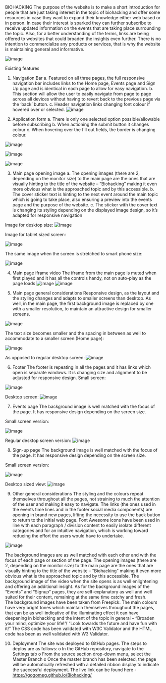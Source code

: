 BIOHACKING
The purpose of the website is to make a short introduction for people that are just taking interest in the topic of biohacking and offer some resources in case they want to expand their knowledge either web based or in person. 
In case their interest is sparked they can further subscribe to receive updated information on the events that are taking place surrounding the topic.
Also, for a better understanding of the terms, links are being offered to websites that could broaden the insights even further.
There is no intention to commercialize any products or services, that is why the website is maintaining general and informative.

![image](https://user-images.githubusercontent.com/122981098/222277380-b99f906c-628d-4b60-8734-552adb6965f0.png)

 
Existing features
1)	Navigation Bar
a.	Featured on all three pages, the full responsive navigation bar includes links to the  Home page, Events page and Sign Up page and is identical in each page to allow for easy navigation.
b.	This section will allow the user to easily navigate from page to page across all devices without having to revert back to the previous page via the ‘back’ button.
c.	Header navigation links changing font colour if hovered over or selected.
![image](https://user-images.githubusercontent.com/122981098/222277396-07c91f11-37cd-46aa-810a-9de9074eb911.png)

 
2)	Application form
a.	There is only one selected option possible/allowable before subscribing
b.	When actioning the submit button it changes colour
c.	When hovering over the fill out fields, the border is changing colour.

                     
![image](https://user-images.githubusercontent.com/122981098/222277421-677268a7-a0f5-4d5f-9f67-f46d4a76440d.png)

![image](https://user-images.githubusercontent.com/122981098/222277439-11505e73-f780-40b7-aacd-d1793229795d.png)

![image](https://user-images.githubusercontent.com/122981098/222277463-d8816403-11f0-4065-8792-8cf281752b2b.png)












3)	Main page opening image
a.	The opening images (there are 2, depending on the monitor size) to the main page are the ones that are visually hinting to the title of the website – “Biohacking” making it even more obvious what is the approached topic and by this accessible.
b.	The cover sticker text is hinting to the next event around the main topic which is going to take place, also ensuring a preview into the events page and the purpose of the website.
c.	The sticker with the cover text is changing its styling depending on the displayed image design, so it’s adapted for responsive navigation


























Image for desktop size:
 ![image](https://user-images.githubusercontent.com/122981098/222277497-49db7372-71bd-480b-9890-becbeb86551c.png)





Image for tablet sized screen:
 


![image](https://user-images.githubusercontent.com/122981098/222277516-f9d670a6-52e1-47b4-bfd4-b7bffed117ef.png)







The same image when the screen is stretched to smart phone size:
 
![image](https://user-images.githubusercontent.com/122981098/222277533-fe6258eb-db4f-4653-b268-48c66e363fda.png)




4)	Main page iframe video
The iframe from the main page is muted when first played and it has all the controls handy, not on auto-play as the page loads
 ![image](https://user-images.githubusercontent.com/122981098/222277547-fca889d7-281f-42f1-a780-fb1809aa8084.png)
![image](https://user-images.githubusercontent.com/122981098/222277566-cf664c27-c2d4-4905-a88b-ef283923e11d.png)

 

5)	Main page general considerations
Responsive design, as the layout and the styling changes and adapts to smaller screens than desktop. As well, in the main page, the first background image is replaced by one with a smaller resolution, to maintain an attractive design for smaller screens.
 
![image](https://user-images.githubusercontent.com/122981098/222277592-5eaf5278-db2c-4dcb-bfea-e3344b9cc664.png)





The text size becomes smaller and the spacing in between as well to accommodate to a smaller screen (Home page):
 
![image](https://user-images.githubusercontent.com/122981098/222277624-4e59c750-7b7b-4fd3-9e6d-bbf9ad129e16.png)







As opposed to regular desktop screen:
 ![image](https://user-images.githubusercontent.com/122981098/222277643-8152ff36-f1c6-4dd7-8d5f-c870f6d09874.png)


6)	Footer
The footer is repeating in all the pages and it has links which open is separate windows. It is changing size and alignment to be adjusted for responsive design.
Small screen:
 
![image](https://user-images.githubusercontent.com/122981098/222277662-583cacd1-0fd2-4c18-bc40-164f410ad63f.png)


Desktop screen:
 ![image](https://user-images.githubusercontent.com/122981098/222277673-8a7c2420-1794-45f0-a672-8e6b64407a78.png)


7)	Events page
The background image is well matched with the focus of the page. It has responsive design depending on the screen size.














Small screen version:
 
![image](https://user-images.githubusercontent.com/122981098/222277722-ae2a2158-f2a2-49c5-b32f-9bf4fe7b9cc9.png)



Regular desktop screen version:
 ![image](https://user-images.githubusercontent.com/122981098/222277742-00d6cc6c-7947-4fbe-870d-daa2b1fb223b.png)


8)	Sign-up page
The background image is well matched with the focus of the page. It has responsive design depending on the screen size.







Small screen version:
 

![image](https://user-images.githubusercontent.com/122981098/222277760-9d64ebbc-0b7d-4195-9d3f-3c2c76b6b6b0.png)






Desktop sized view:
  ![image](https://user-images.githubusercontent.com/122981098/222277781-a67bb925-fba6-49ee-8e28-4ccf45b8d190.png)


9)	Other general considerations
The styling and the colours repeat themselves throughout all the pages, not straining to much the attention of the user and making it easy to navigate.
The links (the ones used in the events time lines and in the footer social media components) are opening in brand new pages, lifting the necessity to use the back button to return to the initial web page. 
Font Awesome icons have been used in line with each paragraph / division content to easily isolate different categories and for an intuitive navigation, which is working toward reducing the effort the users would have to undertake.
 
 ![image](https://user-images.githubusercontent.com/122981098/222277805-c86c9d75-32c9-43ed-a5cd-5a4008d196b4.png)



The background images are as well matched with each other and with the focus of each page or section of the page. The opening images (there are 2, depending on the monitor size) to the main page are the ones that are visually hinting to the title of the website – “Biohacking” making it even more obvious what is the approached topic and by this accessible.
The background image of the video when the site opens is as well enlightening and offering an additional insight.
As for the background images of the “Events” and “Signup” pages, they are self-explanatory as well and well suited for their content, remaining at the same time catchy and fresh.   
The background images have been taken from Freepick.
The main colours have very bright tones which maintain themselves throughout the pages, that can be as well indicative of the illuminating effect it can have deepening in biohacking and the intent of the topic in general – “Broaden your mind, optimize your life!”/ “Look towards the future and have fun with it!”
The CSS code has been validated with W3C Validator and the HTML code has been as well validated with W3 Validator.



10)	Deployment
The site was deployed to GitHub pages. The steps to deploy are as follows:
o	In the GitHub repository, navigate to the Settings tab
o	From the source section drop-down menu, select the Master Branch
o	Once the master branch has been selected, the page will be automatically refreshed with a detailed ribbon display to indicate the successful deployment.
The live link can be found here - https://gogomeg.github.io/Biohacking/  



